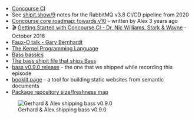 - [Concourse CI](https://concourse-ci.org/)
- See [shipit.show/9](https://shipit.show/9) notes for the RabbitMQ v3.8 CI/CD pipeline from 2020
- [Concourse core roadmap: towards v10](https://blog.concourse-ci.org/core-roadmap-towards-v10/) - written by Alex 3 years ago
- 🎬 [Getting Started with Concourse CI - Dr. Nic Williams, Stark & Wayne](https://www.youtube.com/watch?v=m_KpkupKITc) - October 2016
- [Faux-O talk - Gary Bernhardt](https://www.destroyallsoftware.com/talks/boundaries)
- [The Kernel Programming Language](https://web.cs.wpi.edu/~jshutt/kernel.html)
- [Bass bassics](https://bass-lang.org/bassics.html)
- [The bass shipit file that ships Bass](https://github.com/vito/bass/blob/v0.9.0/bass/shipit)
- [bass v0.9.0 release](https://github.com/vito/bass/releases/tag/v0.9.0) - the one that we shipped while recording this episode
- [booklit.page](https://booklit.page/) - a tool for building static websites from semantic documents
- [Package repository size/freshness map](https://repology.org/repositories/graphs)

<figure class="richtext-figure richtext-figure--full">
  <img src="https://cdn.changelog.com/shipit/shipit-64--alex-suraci.jpg" alt="Gerhard & Alex shipping bass v0.9.0" loading="lazy">
  <figcaption><span>Gerhard & Alex shipping bass v0.9.0</span></figcaption> 
</figure>
